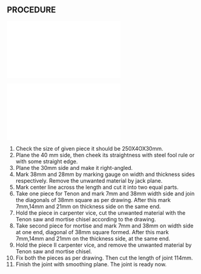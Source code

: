 ## PROCEDURE 

![Single Miter Mortise and Tenon joint](../../Common/img_pdf/Crj_2_3D.pdf "Single Miter Mortise and Tenon joint")

![Single Miter Mortise and Tenon joint](../../Common/img_pdf/Crj_2_Dm.pdf "Single Miter Mortise and Tenon joint")

1. Check the size of given piece it should be 250X4OX30mm. 
1. Plane the 40 mm side, then cheek its straightness with steel fool rule or with some straight edge. 
1. Plane the 30mm side and make it right-angled. 
1. Mark 38mm and 28mm by marking gauge on width and thickness sides respectively. Remove the unwanted material by jack plane.
1. Mark center line across the length and cut it into two equal parts. 
1. Take one piece for Tenon and mark 7mm and 38mm width side and join the diagonals of 38mm square as per drawing. After this mark 7mm,14mm and 21mm on thickness side on the same end.
1. Hold the piece in carpenter vice, cut the unwanted material with the Tenon saw and mortise chisel according to the drawing.
1. Take second piece for mortise and mark 7mm and 38mm on width side at one end, diagonal of 38mm square formed. After this mark 7mm,14mm and 21mm on the thickness side, at the same end.
1. Hold the piece II carpenter vice, and remove the unwanted material by Tenon saw and mortise chisel.
1. Fix both the pieces as per drawing. Then cut the length of joint 114mm. 
1. Finish the joint with smoothing plane. The joint is ready now.

